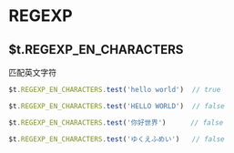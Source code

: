 # REGEXP

## $t.REGEXP_EN_CHARACTERS

匹配英文字符

```javascript
$t.REGEXP_EN_CHARACTERS.test('hello world')  // true

$t.REGEXP_EN_CHARACTERS.test('HELLO WORLD')  // false

$t.REGEXP_EN_CHARACTERS.test('你好世界')      // false

$t.REGEXP_EN_CHARACTERS.test('ゆくえふめい')   // false
```
